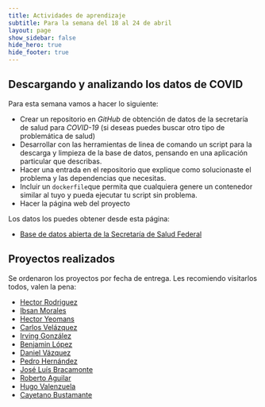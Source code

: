 ```yaml
---
title: Actividades de aprendizaje
subtitle: Para la semana del 18 al 24 de abril
layout: page
show_sidebar: false
hide_hero: true
hide_footer: true
---
```


## Descargando y analizando los datos de COVID 

Para esta semana vamos a hacer lo siguiente:

- Crear un repositorio en *GitHub* de obtención de datos de la secretaría de salud para *COVID-19* (si deseas puedes buscar otro tipo de problemática de salud)
- Desarrollar con las herramientas de linea de comando un script para la descarga y limpieza de la base de datos, pensando en una aplicación particular que describas.
- Hacer una entrada en el repositorio que explique como solucionaste el problema y las dependencias que necesitas.
- Incluir un `dockerfile`que permita que cualquiera genere un contenedor similar al tuyo y pueda ejecutar tu script sin problema.
- Hacer la página web del proyecto

Los datos los puedes obtener desde esta página:

- [Base de datos abierta de la Secretaría de Salud Federal](https://www.gob.mx/salud/documentos/datos-abiertos-152127)

## Proyectos realizados 

Se ordenaron los proyectos por fecha de entrega. Les recomiendo visitarlos todos, valen la pena:

- [Hector Rodriguez](https://silvertongue26.github.io/Covid-19/)
- [Ibsan Morales](https://github.com/ibsanmorales/DockerfileUnixCommand)
- [Hector Yeomans](https://hyeomans.com/obtencion-datos-covid19/)
- [Carlos Velázquez](https://carlosvelv.github.io/)
- [Irving González](https://igonzalezz.github.io/mcd-Covid19/)
- [Benjamin López](https://benjalm21.github.io/COVID-19/)
- [Daniel Vázquez](https://danielv08.github.io/covid_tabaquismo_son/)
- [Pedro Hernández](https://pedro-hdez.github.io/docker-y-ciencia-de-datos/)
- [José Luís Bracamonte](https://luisjba.github.io)
- [Roberto Aguilar](https://robertolorenzoaguilar.github.io/COVID-19-Analysis/)
- [Hugo Valenzuela](https://hugojira.github.io/docker-csvkit-covid19/)
- [Cayetano Bustamante](https://cayetanob.github.io/)